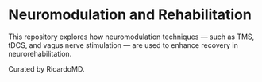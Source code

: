 # Neuromodulation and Rehabilitation

This repository explores how neuromodulation techniques — such as TMS, tDCS, and vagus nerve stimulation — are used to enhance recovery in neurorehabilitation.

Curated by RicardoMD.
